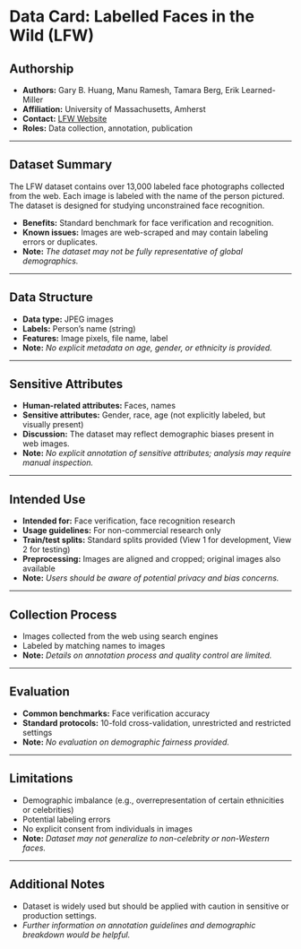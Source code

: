 # Data Card: Labelled Faces in the Wild (LFW)

## Authorship

- **Authors:** Gary B. Huang, Manu Ramesh, Tamara Berg, Erik Learned-Miller  
- **Affiliation:** University of Massachusetts, Amherst  
- **Contact:** [LFW Website]([http://vis-www.cs.umass.edu/lfw/](https://www.aiaaic.org/aiaaic-repository/ai-algorithmic-and-automation-incidents/labeled-faces-in-the-wild-lfw-dataset))  
- **Roles:** Data collection, annotation, publication

---

## Dataset Summary

The LFW dataset contains over 13,000 labeled face photographs collected from the web. Each image is labeled with the name of the person pictured. The dataset is designed for studying unconstrained face recognition.

- **Benefits:** Standard benchmark for face verification and recognition.
- **Known issues:** Images are web-scraped and may contain labeling errors or duplicates.
- **Note:** *The dataset may not be fully representative of global demographics.*

---

## Data Structure

- **Data type:** JPEG images
- **Labels:** Person’s name (string)
- **Features:** Image pixels, file name, label
- **Note:** *No explicit metadata on age, gender, or ethnicity is provided.*

---

## Sensitive Attributes

- **Human-related attributes:** Faces, names
- **Sensitive attributes:** Gender, race, age (not explicitly labeled, but visually present)
- **Discussion:** The dataset may reflect demographic biases present in web images.
- **Note:** *No explicit annotation of sensitive attributes; analysis may require manual inspection.*

---

## Intended Use

- **Intended for:** Face verification, face recognition research
- **Usage guidelines:** For non-commercial research only
- **Train/test splits:** Standard splits provided (View 1 for development, View 2 for testing)
- **Preprocessing:** Images are aligned and cropped; original images also available
- **Note:** *Users should be aware of potential privacy and bias concerns.*

---

## Collection Process

- Images collected from the web using search engines
- Labeled by matching names to images
- **Note:** *Details on annotation process and quality control are limited.*

---

## Evaluation

- **Common benchmarks:** Face verification accuracy
- **Standard protocols:** 10-fold cross-validation, unrestricted and restricted settings
- **Note:** *No evaluation on demographic fairness provided.*

---

## Limitations

- Demographic imbalance (e.g., overrepresentation of certain ethnicities or celebrities)
- Potential labeling errors
- No explicit consent from individuals in images
- **Note:** *Dataset may not generalize to non-celebrity or non-Western faces.*

---

## Additional Notes

- Dataset is widely used but should be applied with caution in sensitive or production settings.
- *Further information on annotation guidelines and demographic breakdown would be helpful.*
